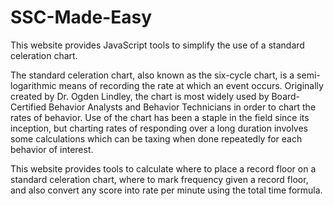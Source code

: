 # SSC-Made-Easy
This website provides JavaScript tools to simplify the use of a standard celeration chart.

The standard celeration chart, also known as the six-cycle chart, is a semi-logarithmic means of recording the rate at which an event occurs. Originally created by Dr. Ogden Lindley, the chart is most widely used by Board-Certified Behavior Analysts and Behavior Technicians in order to chart the rates of behavior. Use of the chart has been a staple in the field since its inception, but charting rates of responding over a long duration involves some calculations which can be taxing when done repeatedly for each behavior of interest.

This website provides tools to calculate where to place a record floor on a standard celeration chart, where to mark frequency given a record floor, and also convert any score into rate per minute using the total time formula.